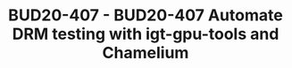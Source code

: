 ---
categories:
- BUD20
image:
  featured: 'true'
  path: https://static.linaro.org/connect/bud20/images/BUD20-407.png
session_id: BUD20-407
session_speakers:
- speaker_bio: Arthur is an enthusiastic maker, now working with Linaro Multimedia
    Working Group in charge of test automation.
  speaker_company: Socionext
  speaker_image: http://avatars.sched.co/4/51/7603814/avatar.jpg.320x320px.jpg?7d1
  speaker_name: Arthur She
  speaker_position: Associate Principal Engineer, Socionext
  speaker_role: attendee, speaker
session_track: Automation & CI
tag: session
tags: Automation & CI
title: BUD20-407 - BUD20-407 Automate DRM testing with igt-gpu-tools and Chamelium
---